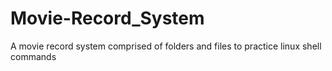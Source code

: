 # Movie-Record_System
A movie record system comprised of folders and files to practice linux shell commands
